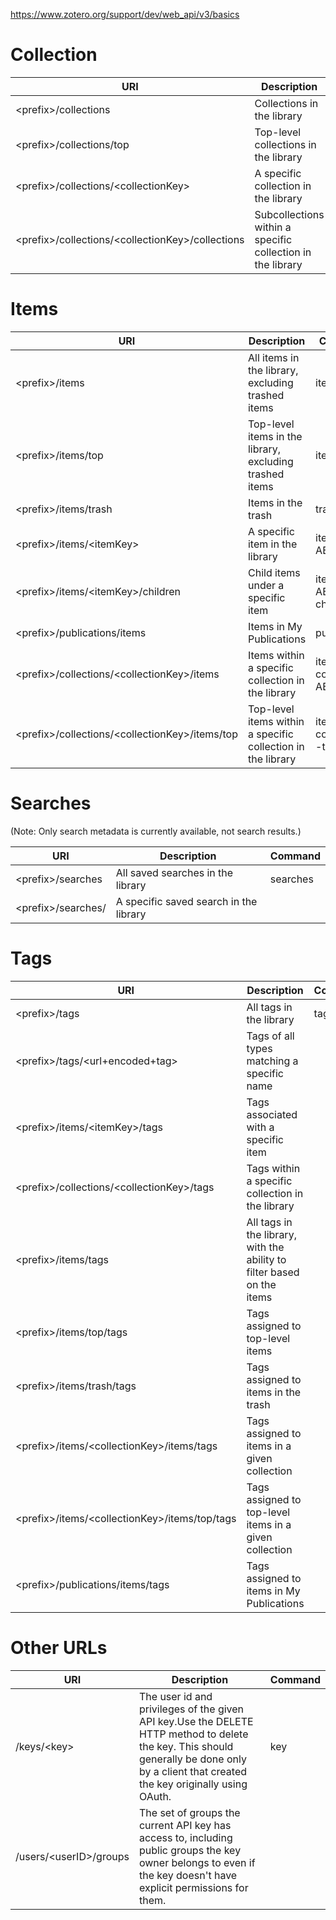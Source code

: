 https://www.zotero.org/support/dev/web_api/v3/basics

# Collection

| URI | Description | Command |  
|---|---|---|
| &lt;prefix>/collections | Collections in the library | collections |
| &lt;prefix>/collections/top | Top-level collections in the library | collections --top |
| &lt;prefix>/collections/&lt;collectionKey> | A specific collection in the library | collections --key ABC |
| &lt;prefix>/collections/&lt;collectionKey>/collections | Subcollections within a specific collection in the library | |

# Items

| URI | Description | Command |
|---|---|---|
| &lt;prefix>/items | All items in the library, excluding trashed items | items |
| &lt;prefix>/items/top | Top-level items in the library, excluding trashed items | items --top |
| &lt;prefix>/items/trash | Items in the trash | trash |
| &lt;prefix>/items/&lt;itemKey> | A specific item in the library | item --key ABC |
| &lt;prefix>/items/&lt;itemKey>/children | Child items under a specific item | item --key ABC --children |
| &lt;prefix>/publications/items | Items in My Publications | publications |
| &lt;prefix>/collections/&lt;collectionKey>/items | Items within a specific collection in the library | items --collection ABC|
| &lt;prefix>/collections/&lt;collectionKey>/items/top | Top-level items within a specific collection in the library | items  --collection --top |

# Searches
(Note: Only search metadata is currently available, not search results.)

| URI | Description | Command |
|---|---|---|
|&lt;prefix>/searches	| All saved searches in the library | searches |
|&lt;prefix>/searches/<searchKey>	| A specific saved search in the library | |

# Tags
| URI | Description | Command |
|---|---|---|
| &lt;prefix>/tags | All tags in the library | tags |
| &lt;prefix>/tags/&lt;url+encoded+tag> | Tags of all types matching a specific name | |
| &lt;prefix>/items/&lt;itemKey>/tags | Tags associated with a specific item | |
| &lt;prefix>/collections/&lt;collectionKey>/tags | Tags within a specific collection in the library | |
| &lt;prefix>/items/tags | All tags in the library, with the ability to filter based on the items | |
| &lt;prefix>/items/top/tags | Tags assigned to top-level items | |
| &lt;prefix>/items/trash/tags | Tags assigned to items in the trash | |
| &lt;prefix>/items/&lt;collectionKey>/items/tags | Tags assigned to items in a given collection | |
| &lt;prefix>/items/&lt;collectionKey>/items/top/tags | Tags assigned to top-level items in a given collection | |
| &lt;prefix>/publications/items/tags | Tags assigned to items in My Publications | |

# Other URLs
| URI | Description | Command |
|---|---|---|
| /keys/&lt;key> | The user id and privileges of the given API key.Use the DELETE HTTP method to delete the key. This should generally be done only by a client that created the key originally using OAuth. | key |
| /users/&lt;userID>/groups | The set of groups the current API key has access to, including public groups the key owner belongs to even if the key doesn't have explicit permissions for them. | |


